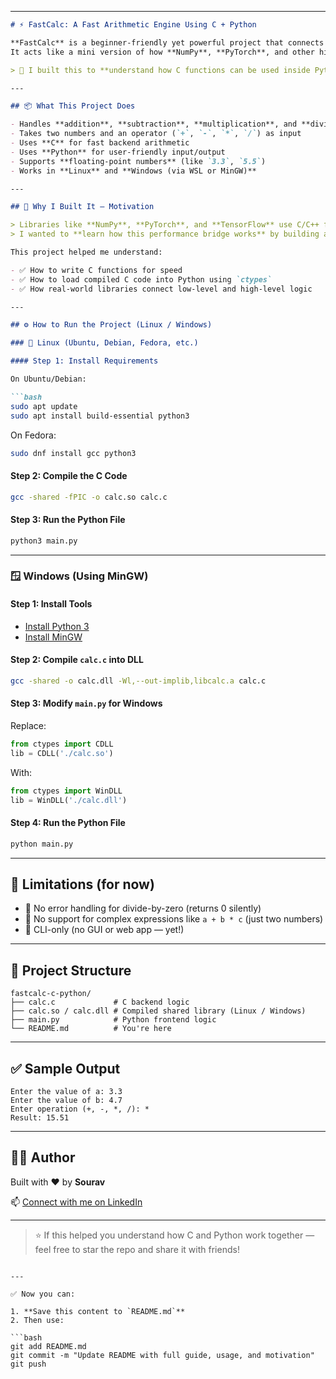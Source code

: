 
---

````markdown
# ⚡ FastCalc: A Fast Arithmetic Engine Using C + Python

**FastCalc** is a beginner-friendly yet powerful project that connects **Python with C** using the `ctypes` module.  
It acts like a mini version of how **NumPy**, **PyTorch**, and other high-performance libraries speed up Python code using C under the hood.

> 🧠 I built this to **understand how C functions can be used inside Python** for speed — just like real libraries do.

---

## 📦 What This Project Does

- Handles **addition**, **subtraction**, **multiplication**, and **division**
- Takes two numbers and an operator (`+`, `-`, `*`, `/`) as input
- Uses **C** for fast backend arithmetic
- Uses **Python** for user-friendly input/output
- Supports **floating-point numbers** (like `3.3`, `5.5`)
- Works in **Linux** and **Windows (via WSL or MinGW)**

---

## 🤔 Why I Built It — Motivation

> Libraries like **NumPy**, **PyTorch**, and **TensorFlow** use C/C++ for their performance-critical code.  
> I wanted to **learn how this performance bridge works** by building a basic version myself — where Python imports a `.so` (Linux) or `.dll` (Windows) and calls native C functions.

This project helped me understand:

- ✅ How to write C functions for speed  
- ✅ How to load compiled C code into Python using `ctypes`  
- ✅ How real-world libraries connect low-level and high-level logic  

---

## ⚙️ How to Run the Project (Linux / Windows)

### 🐧 Linux (Ubuntu, Debian, Fedora, etc.)

#### Step 1: Install Requirements

On Ubuntu/Debian:

```bash
sudo apt update
sudo apt install build-essential python3
````

On Fedora:

```bash
sudo dnf install gcc python3
```

#### Step 2: Compile the C Code

```bash
gcc -shared -fPIC -o calc.so calc.c
```

#### Step 3: Run the Python File

```bash
python3 main.py
```

---

### 🪟 Windows (Using MinGW)

#### Step 1: Install Tools

* [Install Python 3](https://www.python.org)
* [Install MinGW](https://www.mingw-w64.org/)

#### Step 2: Compile `calc.c` into DLL

```bash
gcc -shared -o calc.dll -Wl,--out-implib,libcalc.a calc.c
```

#### Step 3: Modify `main.py` for Windows

Replace:

```python
from ctypes import CDLL
lib = CDLL('./calc.so')
```

With:

```python
from ctypes import WinDLL
lib = WinDLL('./calc.dll')
```

#### Step 4: Run the Python File

```bash
python main.py
```

---

## 🧠 Limitations (for now)

* 🚫 No error handling for divide-by-zero (returns 0 silently)
* 🚫 No support for complex expressions like `a + b * c` (just two numbers)
* 🚫 CLI-only (no GUI or web app — yet!)

---

## 📁 Project Structure

```
fastcalc-c-python/
├── calc.c             # C backend logic
├── calc.so / calc.dll # Compiled shared library (Linux / Windows)
├── main.py            # Python frontend logic
└── README.md          # You're here
```

---

## ✅ Sample Output

```
Enter the value of a: 3.3
Enter the value of b: 4.7
Enter operation (+, -, *, /): *
Result: 15.51
```

---

## 👨‍💻 Author

Built with ❤️ by **Sourav**

📫 [Connect with me on LinkedIn](https://www.linkedin.com/in/sourav-873471302/)

---

> ⭐ If this helped you understand how C and Python work together — feel free to star the repo and share it with friends!

````

---

✅ Now you can:

1. **Save this content to `README.md`**
2. Then use:

```bash
git add README.md
git commit -m "Update README with full guide, usage, and motivation"
git push
````



